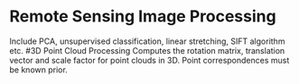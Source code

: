 # Remote Sensing Image Processing 
Include PCA, unsupervised classification, linear stretching, SIFT algorithm etc.
#3D Point Cloud Processing
Computes the rotation matrix, translation vector and scale factor for point clouds in 3D. Point correspondences must be known prior. 
